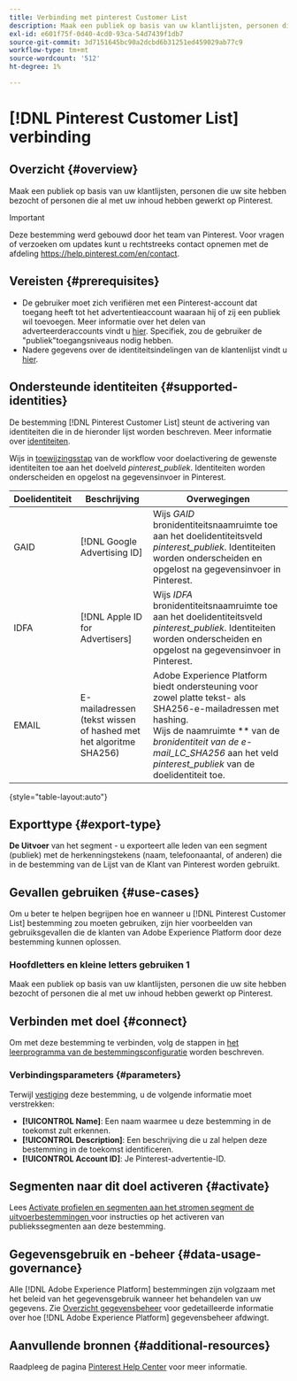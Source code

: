 ```yaml
---
title: Verbinding met pinterest Customer List
description: Maak een publiek op basis van uw klantlijsten, personen die uw site hebben bezocht of personen die al met uw inhoud hebben gewerkt op Pinterest.
exl-id: e601f75f-0d40-4cd0-93ca-54d7439f1db7
source-git-commit: 3d7151645bc90a2dcbd6b31251ed459029ab77c9
workflow-type: tm+mt
source-wordcount: '512'
ht-degree: 1%

---
```


# [!DNL Pinterest Customer List] verbinding

## Overzicht {#overview}

Maak een publiek op basis van uw klantlijsten, personen die uw site hebben bezocht of personen die al met uw inhoud hebben gewerkt op Pinterest.

>[!IMPORTANT]
>
>Deze bestemming werd gebouwd door het team van Pinterest. Voor vragen of verzoeken om updates kunt u rechtstreeks contact opnemen met de afdeling https://help.pinterest.com/en/contact.

## Vereisten {#prerequisites}

* De gebruiker moet zich verifiëren met een Pinterest-account dat toegang heeft tot het advertentieaccount waaraan hij of zij een publiek wil toevoegen. Meer informatie over het delen van adverteerderaccounts vindt u [hier](https://help.pinterest.com/en/business/article/share-and-manage-access-to-your-ad-accounts). Specifiek, zou de gebruiker de &quot;publiek&quot;toegangsniveaus nodig hebben.
* Nadere gegevens over de identiteitsindelingen van de klantenlijst vindt u [hier](https://help.pinterest.com/en/business/article/audience-targeting).


## Ondersteunde identiteiten {#supported-identities}

De bestemming [!DNL Pinterest Customer List] steunt de activering van identiteiten die in de hieronder lijst worden beschreven. Meer informatie over [identiteiten](https://experienceleague.adobe.com/docs/experience-platform/identity/namespaces.html?lang=en#getting-started).

Wijs in [toewijzingsstap](/help/destinations/ui/activate-segment-streaming-destinations.md#mapping) van de workflow voor doelactivering de gewenste identiteiten toe aan het doelveld *pinterest_publiek*. Identiteiten worden onderscheiden en opgelost na gegevensinvoer in Pinterest.

| Doelidentiteit | Beschrijving | Overwegingen |
|---|---|---|
| GAID | [!DNL Google Advertising ID] | Wijs *GAID* bronidentiteitsnaamruimte toe aan het doelidentiteitsveld *pinterest_publiek*. Identiteiten worden onderscheiden en opgelost na gegevensinvoer in Pinterest. |
| IDFA | [!DNL Apple ID for Advertisers] | Wijs *IDFA* bronidentiteitsnaamruimte toe aan het doelidentiteitsveld *pinterest_publiek*. Identiteiten worden onderscheiden en opgelost na gegevensinvoer in Pinterest. |
| EMAIL | E-mailadressen (tekst wissen of hashed met het algoritme SHA256) | Adobe Experience Platform biedt ondersteuning voor zowel platte tekst- als SHA256-e-mailadressen met hashing. <br> Wijs de naamruimte  ** van de  *bronidentiteit van de e-mail_LC_SHA256* aan het veld  *pinterest_publiek* van de doelidentiteit toe. |

{style=&quot;table-layout:auto&quot;}

## Exporttype {#export-type}

**De Uitvoer**  van het segment - u exporteert alle leden van een segment (publiek) met de herkenningstekens (naam, telefoonaantal, of anderen) die in de bestemming van de Lijst van de Klant van Pinterest worden gebruikt.

## Gevallen gebruiken {#use-cases}

Om u beter te helpen begrijpen hoe en wanneer u [!DNL Pinterest Customer List] bestemming zou moeten gebruiken, zijn hier voorbeelden van gebruiksgevallen die de klanten van Adobe Experience Platform door deze bestemming kunnen oplossen.


### Hoofdletters en kleine letters gebruiken 1

Maak een publiek op basis van uw klantlijsten, personen die uw site hebben bezocht of personen die al met uw inhoud hebben gewerkt op Pinterest.

## Verbinden met doel {#connect}

Om met deze bestemming te verbinden, volg de stappen in [het leerprogramma van de bestemmingsconfiguratie](../../ui/connect-destination.md) worden beschreven.



### Verbindingsparameters {#parameters}

Terwijl [vestiging](../../ui/connect-destination.md) deze bestemming, u de volgende informatie moet verstrekken:

* **[!UICONTROL Name]**: Een naam waarmee u deze bestemming in de toekomst zult erkennen.
* **[!UICONTROL Description]**: Een beschrijving die u zal helpen deze bestemming in de toekomst identificeren.
* **[!UICONTROL Account ID]**: Je Pinterest-advertentie-ID.

## Segmenten naar dit doel activeren {#activate}

Lees [Activate profielen en segmenten aan het stromen segment de uitvoerbestemmingen ](/help/destinations/ui/activate-segment-streaming-destinations.md) voor instructies op het activeren van publiekssegmenten aan deze bestemming.

## Gegevensgebruik en -beheer {#data-usage-governance}

Alle [!DNL Adobe Experience Platform] bestemmingen zijn volgzaam met het beleid van het gegevensgebruik wanneer het behandelen van uw gegevens. Zie [Overzicht gegevensbeheer](https://experienceleague.adobe.com/docs/experience-platform/data-governance/home.html) voor gedetailleerde informatie over hoe [!DNL Adobe Experience Platform] gegevensbeheer afdwingt.

## Aanvullende bronnen {#additional-resources}

Raadpleeg de pagina [Pinterest Help Center](https://help.pinterest.com/en/business/article/audience-targeting) voor meer informatie.
